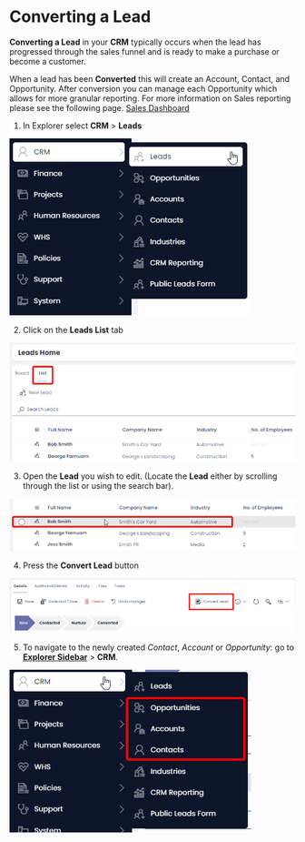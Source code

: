 # Converting a Lead

**Converting a Lead** in your **CRM** typically occurs when the lead has progressed through the sales funnel and is ready to make a purchase or become a customer. 

When a lead has been **Converted** this will create an Account, Contact, and Opportunity. After conversion you can manage each Opportunity which allows for more granular reporting. For more information on Sales reporting please see the following page. [Sales Dashboard](</docs/Rapid/2-Rapid Modules/3-CRM/5-CRM Reporting/5-Sales Dashboard.md>)

1. In Explorer select **CRM** &gt; **Leads**  

![A screenshot depicting how the user can navigate to the "Leads" table using the sidebar. In this example, the user has pressed the "CRM" folder, which has icon of a person. The user has then pressed the "Leads" table button, which has an icon of two people and a plus symbol. The menu buttons that the user has pressed have a white background with blue text, whereas the menu items when have not been selected are the opposite.](<Lead Navigating Sidebar.png>)

2. Click on the **Leads List** tab 

![A screenshot of the Tab Strip at the top of the Leads page. The screenshot is annotated with a red box to highlight the location of the "List" tab.](<Leads List Tab.png>)

3. Open the **Lead** you wish to edit. (Locate the **Lead** either by scrolling through the list or using the search bar).  

![A screenshot demonstrating how the user can open a lead item. The screenshot depicts the Leads data table. The screenshot is annotated with a red box which highlights an item row that the user is hovering over.](<Select a Lead.png>)

4. Press the **Convert Lead** button

![A screenshot of the "Convert Lead" button. The button is in the Command Bar of the Lead item page. The button has an icon of a document, with two arrows pointing left and right in the bottom right corner of the page. The button has the caption "Convert Lead".](<Convert Lead Button.png>)

5. To navigate to the newly created *Contact*, *Account* or *Opportunity*: go to [**Explorer Sidebar**](</docs/Rapid/3-User Manual/glossary/glossary.md#sidebar>) &gt; **CRM**.

![A screenshot of the sidebar, after the user has clicked on CRM. The screenshot is annotated with a red box that surrounds the options: "Opportunities, Accounts, Contacts".](<CRM Other Sidebar.png>)
